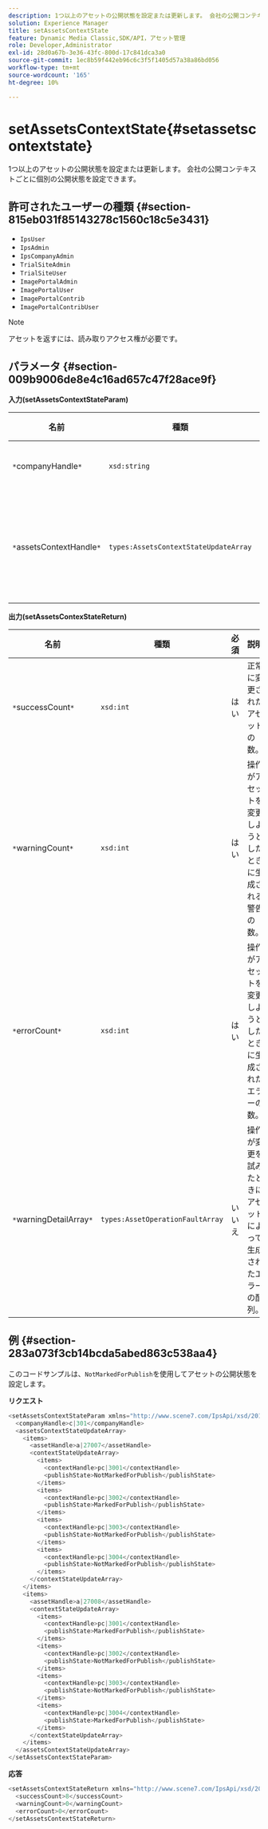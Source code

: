 ```yaml
---
description: 1つ以上のアセットの公開状態を設定または更新します。 会社の公開コンテキストごとに個別の公開状態を設定できます。
solution: Experience Manager
title: setAssetsContextState
feature: Dynamic Media Classic,SDK/API，アセット管理
role: Developer,Administrator
exl-id: 28d0a67b-3e36-43fc-800d-17c841dca3a0
source-git-commit: 1ec8b59f442eb96c6c3f5f1405d57a38a86bd056
workflow-type: tm+mt
source-wordcount: '165'
ht-degree: 10%

---
```


# setAssetsContextState{#setassetscontextstate}

1つ以上のアセットの公開状態を設定または更新します。 会社の公開コンテキストごとに個別の公開状態を設定できます。

## 許可されたユーザーの種類 {#section-815eb031f85143278c1560c18c5e3431}

* `IpsUser`
* `IpsAdmin`
* `IpsCompanyAdmin`
* `TrialSiteAdmin`
* `TrialSiteUser`
* `ImagePortalAdmin`
* `ImagePortalUser`
* `ImagePortalContrib`
* `ImagePortalContribUser`

>[!NOTE]
>
>アセットを返すには、読み取りアクセス権が必要です。

## パラメータ {#section-009b9006de8e4c16ad657c47f28ace9f}

**入力(setAssetsContextStateParam)**

| 名前 | 種類 | 必須 | 説明 |
|---|---|---|---|
| `*`companyHandle`*` | `xsd:string` | はい | 会社に取り扱う。 |
| `*`assetsContextHandle`*` | `types:AssetsContextStateUpdateArray` | はい | アセットとその新しい公開状態の配列。 |

**出力(setAssetsContexStateReturn)**

| 名前 | 種類 | 必須 | 説明 |
|---|---|---|---|
| `*`successCount`*` | `xsd:int` | はい | 正常に変更されたアセットの数。 |
| `*`warningCount`*` | `xsd:int` | はい | 操作がアセットを変更しようとしたときに生成される警告の数。 |
| `*`errorCount`*` | `xsd:int` | はい | 操作がアセットを変更しようとしたときに生成されたエラーの数。 |
| `*`warningDetailArray`*` | `types:AssetOperationFaultArray` | いいえ | 操作が変更を試みたときにアセットによって生成されたエラーの配列。 |

## 例 {#section-283a073f3cb14bcda5abed863c538aa4}

このコードサンプルは、`NotMarkedForPublish`を使用してアセットの公開状態を設定します。

**リクエスト**

```java
<setAssetsContextStateParam xmlns="http://www.scene7.com/IpsApi/xsd/2011-11-04">
  <companyHandle>c|301</companyHandle>
  <assetsContextStateUpdateArray>
    <items>
      <assetHandle>a|27007</assetHandle>
      <contextStateUpdateArray>
        <items>
          <contextHandle>pc|3001</contextHandle>
          <publishState>NotMarkedForPublish</publishState>
        </items>
        <items>
          <contextHandle>pc|3002</contextHandle>
          <publishState>MarkedForPublish</publishState>
        </items>
        <items>
          <contextHandle>pc|3003</contextHandle>
          <publishState>NotMarkedForPublish</publishState>
        </items>
        <items>
          <contextHandle>pc|3004</contextHandle>
          <publishState>NotMarkedForPublish</publishState>
        </items>
      </contextStateUpdateArray>
    </items>
    <items>
      <assetHandle>a|27008</assetHandle>
      <contextStateUpdateArray>
        <items>
          <contextHandle>pc|3001</contextHandle>
          <publishState>MarkedForPublish</publishState>
        </items>
        <items>
          <contextHandle>pc|3002</contextHandle>
          <publishState>NotMarkedForPublish</publishState>
        </items>
        <items>
          <contextHandle>pc|3003</contextHandle>
          <publishState>NotMarkedForPublish</publishState>
        </items>
        <items>
          <contextHandle>pc|3004</contextHandle>
          <publishState>MarkedForPublish</publishState>
        </items>
      </contextStateUpdateArray>
    </items>
  </assetsContextStateUpdateArray>
</setAssetsContextStateParam>
```

**応答**

```java
<setAssetsContextStateReturn xmlns="http://www.scene7.com/IpsApi/xsd/2011-11-04-beta">
  <successCount>8</successCount>
  <warningCount>0</warningCount>
  <errorCount>0</errorCount>
</setAssetsContextStateReturn>
```
